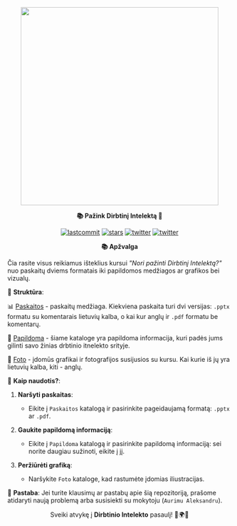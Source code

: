<p align=center>
  <img height="444px" src="https://github.com/aurimas13/Pazink-Dirbtini-Intelekta/blob/main/Foto/protas.png"/>
</p>
<p align="center" > <b> 📚 Pažink Dirbtinį Intelektą 🚀 </b> </p>
<p align=center>
<a href="https://img.shields.io/github/last-commit/aurimas13/Pazink-Dirbtini-Intelekta"><img alt="lastcommit" src="https://img.shields.io/github/last-commit/aurimas13/Pazink-Dirbtini-Intelekta?style=social"/></a>
<a href="https://img.shields.io/github/stars/aurimas13/Pazink-Dirbtini-Intelekta"><img alt="stars" src="https://img.shields.io/github/stars/aurimas13/Pazink-Dirbtini-Intelekta?style=social"/></a>
<a href="https://img.shields.io/github/forks/aurimas13/Pazink-Dirbtini-Intelekta"><img alt="twitter" src="https://img.shields.io/github/forks/aurimas13/Pazink-Dirbtini-Intelekta?style=social"/></a>
<a href="https://twitter.com/AurimasNausedas"><img alt="twitter" src="https://img.shields.io/twitter/follow/AurimasNausedas?style=social"/></a>
</p>

<p align="center" > <b> 📚 Apžvalga </b> </p>

Čia rasite visus reikiamus išteklius kursui *"Nori pažinti Dirbtinį Intelektą?"* nuo paskaitų dviems formatais iki papildomos medžiagos ar grafikos bei vizualų.

📂 **Struktūra**:

📊 [Paskaitos](https://github.com/aurimas13/Pazink-Dirbtini-Intelekta/tree/main/Paskaitos) - paskaitų medžiaga. Kiekviena paskaita turi dvi versijas: `.pptx` formatu su komentarais lietuvių kalba, o kai kur anglų ir `.pdf` formatu be komentarų.

📘 [Papildoma](https://github.com/aurimas13/Pazink-Dirbtini-Intelekta/tree/main/Papildoma) - šiame kataloge yra papildoma informacija, kuri padės jums gilinti savo žinias drbtinio itnelekto srityje.

📸 [Foto](https://github.com/aurimas13/Pazink-Dirbtini-Intelekta/tree/main/Foto) - įdomūs grafikai ir fotografijos susijusios su kursu. Kai kurie iš jų yra lietuvių kalba, kiti - anglų.

📌 **Kaip naudotis?**:

1. **Naršyti paskaitas**: 

    - Eikite į `Paskaitos` katalogą ir pasirinkite pageidaujamą formatą: `.pptx` ar `.pdf`.

2. **Gaukite papildomą informaciją**:

    - Eikite į `Papildoma` katalogą ir pasirinkite papildomą informaciją: sei norite daugiau sužinoti, eikite į jį.

3. **Peržiūrėti grafiką**: 

    - Naršykite `Foto` kataloge, kad rastumėte įdomias iliustracijas.

📢 **Pastaba**: Jei turite klausimų ar pastabų apie šią repozitoriją, prašome atidaryti naują problemą arba susisiekti su mokytoju (`Aurimu Aleksandru`).

<p align=center>
Sveiki atvykę į <b>Dirbtinio Intelekto</b> pasaulį! 🚀🌍🌟
</p>